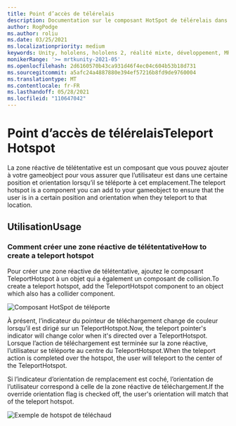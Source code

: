 ```yaml
---
title: Point d’accès de télérelais
description: Documentation sur le composant HotSpot de télérelais dans MRTK
author: RogPodge
ms.author: roliu
ms.date: 03/25/2021
ms.localizationpriority: medium
keywords: Unity, hololens, hololens 2, réalité mixte, développement, MRTK, système de téléchaud, point d’accès de
monikerRange: '>= mrtkunity-2021-05'
ms.openlocfilehash: 2d6160570b43ca931d46f4ec04c604b53b18d731
ms.sourcegitcommit: a5afc24a4887880e394ef57216b8fd9de9760004
ms.translationtype: MT
ms.contentlocale: fr-FR
ms.lasthandoff: 05/28/2021
ms.locfileid: "110647042"
---
```

# <a name="teleport-hotspot"></a><span data-ttu-id="feb1d-104">Point d’accès de télérelais</span><span class="sxs-lookup"><span data-stu-id="feb1d-104">Teleport Hotspot</span></span>

<span data-ttu-id="feb1d-105">La zone réactive de télétentative est un composant que vous pouvez ajouter à votre gameobject pour vous assurer que l’utilisateur est dans une certaine position et orientation lorsqu’il se téléporte à cet emplacement.</span><span class="sxs-lookup"><span data-stu-id="feb1d-105">The teleport hotspot is a component you can add to your gameobject to ensure that the user is in a certain position and orientation when they teleport to that location.</span></span>

## <a name="usage"></a><span data-ttu-id="feb1d-106">Utilisation</span><span class="sxs-lookup"><span data-stu-id="feb1d-106">Usage</span></span>

### <a name="how-to-create-a-teleport-hotspot"></a><span data-ttu-id="feb1d-107">Comment créer une zone réactive de télétentative</span><span class="sxs-lookup"><span data-stu-id="feb1d-107">How to create a teleport hotspot</span></span>

<span data-ttu-id="feb1d-108">Pour créer une zone réactive de télétentative, ajoutez le composant TeleportHotspot à un objet qui a également un composant de collision.</span><span class="sxs-lookup"><span data-stu-id="feb1d-108">To create a teleport hotspot, add the TeleportHotspot component to an object which also has a collider component.</span></span> 

![Composant HotSpot de téléporte](../images/teleport/TeleportHotspotComponent.png)

<span data-ttu-id="feb1d-110">À présent, l’indicateur du pointeur de téléchargement change de couleur lorsqu’il est dirigé sur un TeleportHotspot.</span><span class="sxs-lookup"><span data-stu-id="feb1d-110">Now, the teleport pointer's indicator will change color when it's directed over a TeleportHotspot.</span></span> <span data-ttu-id="feb1d-111">Lorsque l’action de téléchargement est terminée sur la zone réactive, l’utilisateur se téléporte au centre du TeleportHotspot.</span><span class="sxs-lookup"><span data-stu-id="feb1d-111">When the teleport action is completed over the hotspot, the user will teleport to the center of the TeleportHotspot.</span></span>

<span data-ttu-id="feb1d-112">Si l’indicateur d’orientation de remplacement est coché, l’orientation de l’utilisateur correspond à celle de la zone réactive de téléchargement.</span><span class="sxs-lookup"><span data-stu-id="feb1d-112">If the override orientation flag is checked off, the user's orientation will match that of the teleport hotspot.</span></span>

![Exemple de hotspot de téléchaud](../images/teleport/TeleportHotspotExample.gif)
